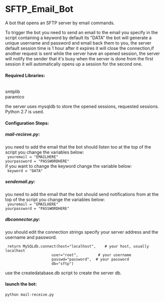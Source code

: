 # SFTP_Email_Bot
A bot that opens an SFTP server by email commands.

To trigger the bot you need to send an email to the email you specify in the script containing a keyword by default its "DATA" the bot will generate a unique username and password and email back them to you, the server default session time is 1 hour after it expires it will close the connection,if another request is sent while the server have an opened session, the server will notify the sender that it's busy when the server is done from the first session it will automatically opens up a session for the second one.

<h4>Required Libraries:</h4><br />
smtplib<br />
paramico<br />

the server uses mysqldb to store the opened sessions, requested sessions.<br />
Python 2.7 is used.<br />

<h4>Configuration Steps:</h4>
<h5>mail-recieve.py:</h5>
  you need to add the email that the bot should listen too at the top of the script you change the variables below:<br />
    <code> youremail = "EMAILHERE"</code> <br />
    <code>yourpassword = "PASSWORDHERE" </code><br />
  if you want to change the keyword change the variable below:<br />
    <code> keyword = "DATA"</code><br />
<h5>sendemail.py:</h5>
  you need to add the email that the bot should send notifications from at the top of the script you change the variables below:<br />
   <code> youremail = "EMAILHERE"</code> <br />
    <code>yourpassword = "PASSWORDHERE" </code>
  
<h5>dbconnector.py:</h5>
  you should edit the connection strings specify your server address and the username and password.
  
     return MySQLdb.connect(host="localhost",    # your host, usually localhost
                         user="root",         # your username
                         passwd="password",  # your password
                         db="sftp") 
                        
use the createdatabase.db script to create the server db.
<h4>launch the bot:</h4>
  <code>python mail-receive.py</code>
